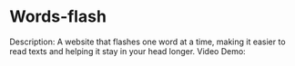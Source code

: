 # Words-flash
Description: A website that flashes one word at a time, making it easier to read texts and helping it stay in your head longer.
Video Demo:
